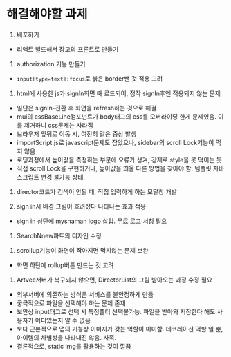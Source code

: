 # 해결해야할 과제

1. 배포하기

- 리액트 빌드해서 장고의 프론트로 만들기

1. authorization 기능 만들기

- `input[type=text]:focus`로 붉은 border뺀 것 적용 고려

1. html에 사용한 js가 signIn화면 때 로드되어, 정작 signIn후엔 적용되지 않는 문제

- 일단은 signIn-전환 후 화면을 refresh하는 것으로 해결
- mui의 cssBaseLine컴포넌트가 body태그의 css를 오버라이딩 한게 문제였음. 이를 제거하니 css문제는 사라짐
- 브라우저 앞뒤로 이동 시, 여전히 같은 증상 발생
- importScript.js로 javascript문제도 잡았으나, sidebar의 scroll Lock기능이 먹지 않음
- 로딩과정에서 높이값을 측정하는 부분에 오류가 생겨, 강제로 style을 못 먹이는 듯
- 직접 scroll Lock을 구현하거나, 높이값을 띄울 다른 방법을 찾아야 함. 템플릿 자바스크립트 변경 불가능 상태.

<!-- 1. get it touch 문구 수정 -->

<!-- 1. list의 loading 글자를 이미지 나오게 수정 -->

1. director코드가 검색이 안될 때, 직접 입력하게 하는 모달창 개발

1. sign in시 배경 그림이 흐려졌다 나타나는 효과 적용

- sign in 상단에 myshaman logo 삽입. 무료 로고 서칭 필요

1. SearchNnew파트의 디자인 수정

<!-- 1. 한글폰트 수정 -->

1. scrollup기능이 화면이 작아지면 먹지않는 문제 보완

- 화면 하단에 rollup버튼 만드는 것 고려

1. Artvee서버가 복구되지 않으면, DirectorList의 그림 받아오는 과정 수정 필요

- 외부서버에 의존하는 방식은 서비스를 불안정하게 만듦
- 궁극적으로 파일을 선택해야 하는 문제 존재
- 보안상 input태그로 선택 시 특정폴더 선택불가능. 파일을 받아와 저장한다 해도 사용자가 어디있는지 알 수 없음.
- 보다 근본적으로 앱의 기능상 이미지가 갖는 역할이 미미함. 데코레이션 역할 일 뿐, 아이템의 차별성을 나타내진 않음. 사족.
- 결론적으로, static img를 활용하는 것이 깔끔
